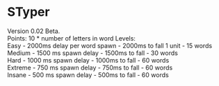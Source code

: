 # STyper  
Version 0.02 Beta.  
Points: 10 * number of letters in word
Levels:  
Easy - 2000ms delay per word spawn - 2000ms to fall 1 unit - 15 words  
Medium - 1500 ms spawn delay - 1500ms to fall - 30 words  
Hard - 1000 ms spawn delay - 1000ms to fall - 60 words  
Extreme - 750 ms spawn delay - 750ms to fall - 60 words  
Insane - 500 ms spawn delay - 500ms to fall - 60 words  
